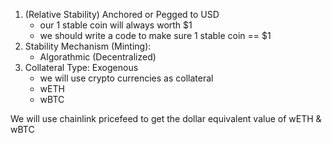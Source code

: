 1. (Relative Stability) Anchored or Pegged to USD
    - our 1 stable coin will always worth $1
    - we should write a code to make sure 1 stable coin == $1
2. Stability Mechanism (Minting):
    - Algorathmic (Decentralized)
3. Collateral Type: Exogenous
    - we will use crypto currencies as collateral
    - wETH
    - wBTC

We will use chainlink pricefeed to get the dollar equivalent value of wETH & wBTC
